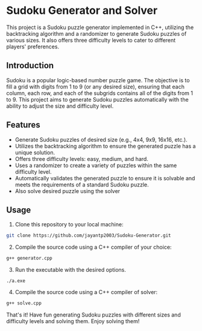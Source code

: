 # Sudoku Generator and Solver

This project is a Sudoku puzzle generator implemented in C++, utilizing the backtracking algorithm and a randomizer to generate Sudoku puzzles of various sizes. It also offers three difficulty levels to cater to different players' preferences.

## Introduction

Sudoku is a popular logic-based number puzzle game. The objective is to fill a grid with digits from 1 to 9 (or any desired size), ensuring that each column, each row, and each of the subgrids contains all of the digits from 1 to 9. This project aims to generate Sudoku puzzles automatically with the ability to adjust the size and difficulty level.

## Features

- Generate Sudoku puzzles of desired size (e.g., 4x4, 9x9, 16x16, etc.).
- Utilizes the backtracking algorithm to ensure the generated puzzle has a unique solution.
- Offers three difficulty levels: easy, medium, and hard.
- Uses a randomizer to create a variety of puzzles within the same difficulty level.
- Automatically validates the generated puzzle to ensure it is solvable and meets the requirements of a standard Sudoku puzzle.
- Also solve desired puzzle using the solver

## Usage

1. Clone this repository to your local machine:

```sh
git clone https://github.com/jayantp2003/Sudoku-Generator.git

```

2. Compile the source code using a C++ compiler of your choice:

```sh
g++ generator.cpp

```

3. Run the executable with the desired options.

```text
./a.exe 

```

4. Compile the source code using a C++ compiler of solver:

```sh
g++ solve.cpp
```

That's it! Have fun generating Sudoku puzzles with different sizes and difficulty levels and solving them. Enjoy solving them!
